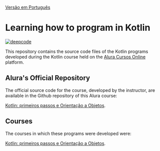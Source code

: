 [Versão em Português](README.md)

# Learning how to program in Kotlin
[![deepcode](https://www.deepcode.ai/api/gh/badge?key=eyJhbGciOiJIUzI1NiIsInR5cCI6IkpXVCJ9.eyJwbGF0Zm9ybTEiOiJnaCIsIm93bmVyMSI6IkhlbnJpcXVlbWNjIiwicmVwbzEiOiJBcHJlbmRlbmRvX0tvdGxpbiIsImluY2x1ZGVMaW50IjpmYWxzZSwiYXV0aG9ySWQiOjIzNTQyLCJpYXQiOjE2MDIxODMxMDF9.NlHX-_C7VcvdUZmO2ZbmGu8AcGoniL-98w0QMmFXHPk)](https://www.deepcode.ai/app/gh/Henriquemcc/Aprendendo_Kotlin/_/dashboard?utm_content=gh%2FHenriquemcc%2FAprendendo_Kotlin)

This repository contains the source code files of the Kotlin programs developed during the Kotlin course held on the [Alura Cursos Online](https://alura.com.br/) platform.

## Alura's Official Repository

The official source code for the course, developed by the instructor, are available in the Github repository of this Alura course:

[Kotlin: primeiros passos e Orientação a Objetos](https://github.com/alura-cursos/kotlin-introducao-orientacao-a-objetos/).

## Courses

The courses in which these programs were developed were:

[Kotlin: primeiros passos e Orientação a Objetos](https://cursos.alura.com.br/course/kotlin-orientacao-objetos).